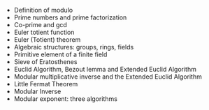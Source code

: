 * Definition of modulo
* Prime numbers and prime factorization
* Co-prime and gcd
* Euler totient function
* Euler (Totient) theorem
* Algebraic structures: groups, rings, fields
* Primitive element of a finite field
* Sieve of Eratosthenes
* Euclid Algorithm, Bezout lemma and Extended Euclid Algorithm
* Modular multiplicative inverse and the Extended Euclid Algorithm
* Little Fermat Theorem
* Modular Inverse
* Modular exponent: three algorithms
